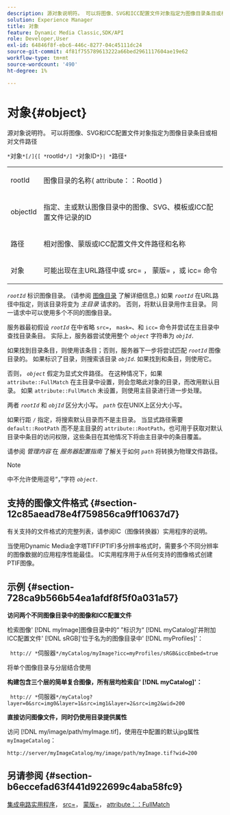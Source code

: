 ```yaml
---
description: 源对象说明符。 可以将图像、SVG和ICC配置文件对象指定为图像目录条目或相对文件路径
solution: Experience Manager
title: 对象
feature: Dynamic Media Classic,SDK/API
role: Developer,User
exl-id: 64846f8f-ebc6-446c-8277-04c45111dc24
source-git-commit: 4f81f755789613222a66bed2961117604ae19e62
workflow-type: tm+mt
source-wordcount: '490'
ht-degree: 1%

---
```


# 对象{#object}

源对象说明符。 可以将图像、SVG和ICC配置文件对象指定为图像目录条目或相对文件路径

`*`对象`*[/]{[ *`rootId`*/] *`对象ID`*}| *`路径`*`

<table id="simpletable_A8B9B4D508B94BE5B7F6112F0A5F8270"> 
 <tr class="strow"> 
  <td class="stentry"> <p> <span class="codeph"> <span class="varname"> rootId </span> </span> </p> </td> 
  <td class="stentry"> <p>图像目录的名称( <span class="codeph"> attribute：：RootId </span>) </p> </td> 
 </tr> 
 <tr class="strow"> 
  <td class="stentry"> <p> <span class="codeph"> <span class="varname"> objectId </span> </span> </p> </td> 
  <td class="stentry"> <p>指定、主或默认图像目录中的图像、SVG、模板或ICC配置文件记录的ID </p> </td> 
 </tr> 
 <tr class="strow"> 
  <td class="stentry"> <p> <span class="codeph"> <span class="varname"> 路径 </span> </span> </p> </td> 
  <td class="stentry"> <p>相对图像、蒙版或ICC配置文件文件路径和名称 </p> </td> 
 </tr> 
 <tr class="strow"> 
  <td class="stentry"> <p> <span class="codeph"> <span class="varname"> 对象 </span> </span> </p> </td> 
  <td class="stentry"> <p>可能出现在主URL路径中或 <span class="codeph"> src= </span>， <span class="codeph"> 蒙版= </span>，或 <span class="codeph"> icc= </span> 命令 </p> </td> 
 </tr> 
</table>

*`rootId`* 标识图像目录。 (请参阅 [图像目录](../../../../../is-api/image-catalog/image-serving-api-ref/c-image-catalog-reference/c-overview/c-overview.md#concept-9ce2b6a133de45f783e95cabc5810ac3) 了解详细信息。) 如果 *`rootId`* 在URL路径中指定，则该目录将变为 *主目录* 请求的。 否则，将默认目录用作主目录。 同一请求中可以使用多个不同的图像目录。

服务器最初假设 *`rootId`* 在中省略 `src=`， `mask=`、和 `icc=` 命令并尝试在主目录中查找目录条目。 实际上，服务器尝试使用整个 *`object`* 字符串为 *`objId.`*

如果找到目录条目，则使用该条目；否则，服务器下一步将尝试匹配 *`rootId`* 图像目录的。 如果标识了目录，则搜索该目录 *`objId`*. 如果找到和条目，则使用它。

否则， *`object`* 假定为显式文件路径。 在这种情况下，如果 `attribute::FullMatch` 在主目录中设置，则会忽略此对象的目录，而改用默认目录。 如果 `attribute::FullMatch` 未设置，则使用主目录进行进一步处理。

两者 *`rootId`* 和 *`objId`* 区分大小写。 *`path`* 仅在UNIX上区分大小写。

如果行距 `/` 指定，将搜索默认目录而不是主目录。 当显式路径需要 `default::RootPath` 而不是主目录的 `attribute::RootPath`，也可用于获取对默认目录中条目的访问权限，这些条目在其他情况下将由主目录中的条目覆盖。

请参阅 *管理内容* 在 *服务器配置指南* 了解关于如何 *`path`* 将转换为物理文件路径。

>[!NOTE]
>
>中不允许使用逗号“，”字符 *`object.`*

## 支持的图像文件格式 {#section-12c85aead78e4f759856ca9ff10637d7}

有关支持的文件格式的完整列表，请参阅IC（图像转换器）实用程序的说明。

当使用Dynamic Media金字塔TIFF(PTIF)多分辨率格式时，需要多个不同分辨率的图像数据的应用程序性能最佳。 IC实用程序用于从任何支持的图像格式创建PTIF图像。

## 示例 {#section-728ca9b566b54ea1afdf8f5f0a031a57}

**访问两个不同图像目录中的图像和ICC配置文件**

检索图像&#39; [!DNL myImage]图像目录中的“ ”标识为“ [!DNL myCatalog]&#39;并附加ICC配置文件&#39; [!DNL sRGB]&#39;位于名为的图像目录中&#39; [!DNL myProfiles]&#39;：

` http:// *`伺服器`*/myCatalog/myImage?icc=myProfiles/sRGB&iccEmbed=true`

将单个图像目录与分层结合使用

**构建包含三个层的简单复合图像，所有层均检索自&#39; [!DNL myCatalog]&#39;：**

` http:// *`伺服器`*/myCatalog?layer=0&src=img0&layer=1&src=img1&layer=2&src=img2&wid=200`

**直接访问图像文件，同时仍使用目录提供属性**

访问 [!DNL my/image/path/myImage.tif]，使用在中配置的默认jpg属性 `myImageCatalog`：

`http://server/myImageCatalog/my/image/path/myImage.tif?wid=200`

## 另请参阅 {#section-b6eccefad63f441d922699c4aba58fc9}

[集成电路实用程序](../../../../../is-api/is-utils/utilities/r-ic.md#reference-de9f43c63a8f48f1a755ff1760af8b7b)， [src=](../../../../../is-api/http-ref/image-serving-api-ref/c-http-protocol-reference/c-command-reference/r-src.md#reference-f6506637778c4c69bf106a7924a91ab1)， [蒙版=](../../../../../is-api/http-ref/image-serving-api-ref/c-http-protocol-reference/c-command-reference/r-mask.md#reference-922254e027404fb890b850e2723ee06e)， [attribute：：FullMatch](../../../../../is-api/image-catalog/image-serving-api-ref/c-image-catalog-reference/c-attributes-reference/r-fullmatch.md#reference-c3a72f31672a48b386943d6781cf50d7)
